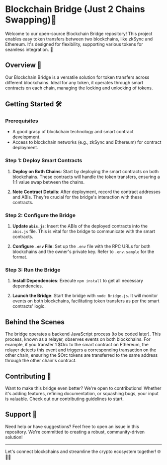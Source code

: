 # Blockchain Bridge (Just 2 Chains Swapping)🌉

Welcome to our open-source Blockchain Bridge repository! This project enables easy token transfers between two blockchains, like zkSync and Ethereum. It's designed for flexibility, supporting various tokens for seamless integration. 🚀

## Overview 📖

Our Blockchain Bridge is a versatile solution for token transfers across different blockchains. Ideal for any token, it operates through smart contracts on each chain, managing the locking and unlocking of tokens.

## Getting Started 🛠️

### Prerequisites

- A good grasp of blockchain technology and smart contract development.
- Access to blockchain networks (e.g., zkSync and Ethereum) for contract deployment.

### Step 1: Deploy Smart Contracts

1. **Deploy on Both Chains**: Start by deploying the smart contracts on both blockchains. These contracts will handle the token transfers, ensuring a 1:1 value swap between the chains.

2. **Note Contract Details**: After deployment, record the contract addresses and ABIs. They're crucial for the bridge's interaction with these contracts.

### Step 2: Configure the Bridge

1. **Update `abis.js`**: Insert the ABIs of the deployed contracts into the `abis.js` file. This is vital for the bridge to communicate with the smart contracts.

2. **Configure `.env` File**: Set up the `.env` file with the RPC URLs for both blockchains and the owner's private key. Refer to `.env.sample` for the format.

### Step 3: Run the Bridge

1. **Install Dependencies**: Execute `npm install` to get all necessary dependencies.

2. **Launch the Bridge**: Start the bridge with `node Bridge.js`. It will monitor events on both blockchains, facilitating token transfers as per the smart contracts' logic.

## Behind the Scenes

The bridge operates a backend JavaScript process (to be coded later). This process, known as a relayer, observes events on both blockchains. For example, if you transfer 1 $Orc to the smart contract on Ethereum, the relayer detects this event and triggers a corresponding transaction on the other chain, ensuring the $Orc tokens are transferred to the same address through the other chain's contract.

## Contributing 🤝

Want to make this bridge even better? We're open to contributions! Whether it's adding features, refining documentation, or squashing bugs, your input is valuable. Check out our contributing guidelines to start.

## Support 💬

Need help or have suggestions? Feel free to open an issue in this repository. We're committed to creating a robust, community-driven solution!

---

Let's connect blockchains and streamline the crypto ecosystem together! 🌐🔗💼
